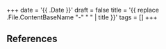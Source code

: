 +++
date = '{{ .Date }}'
draft = false
title = '{{ replace .File.ContentBaseName "-" " " | title }}'
tags = []
+++




## References

